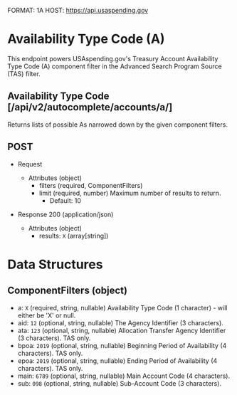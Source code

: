 FORMAT: 1A
HOST: https://api.usaspending.gov

# Availability Type Code (A)

This endpoint powers USAspending.gov's Treasury Account Availability Type Code (A) component filter in the Advanced Search Program Source (TAS) filter.

## Availability Type Code [/api/v2/autocomplete/accounts/a/]

Returns lists of possible As narrowed down by the given component filters.

## POST
+ Request
    + Attributes (object)
        + filters (required, ComponentFilters)
        + limit (required, number)
            Maximum number of results to return.
            + Default: 10

+ Response 200 (application/json)
    + Attributes (object)
        + results: `X` (array[string])

# Data Structures

## ComponentFilters (object)
+ a: `X` (required, string, nullable)
    Availability Type Code (1 character) - will either be 'X' or null.
+ aid: `12` (optional, string, nullable)
    The Agency Identifier (3 characters).
+ ata: `123` (optional, string, nullable)
    Allocation Transfer Agency Identifier (3 characters). TAS only.
+ bpoa: `2019` (optional, string, nullable)
    Beginning Period of Availability (4 characters). TAS only.
+ epoa: `2019` (optional, string, nullable)
    Ending Period of Availability (4 characters). TAS only.
+ main: `6789` (optional, string, nullable)
    Main Account Code (4 characters).
+ sub: `098` (optional, string, nullable)
    Sub-Account Code (3 characters).
